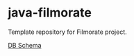 # java-filmorate
Template repository for Filmorate project.

[DB Schema](https://dbdiagram.io/d/647e2d0f722eb774946f1251)
